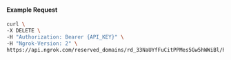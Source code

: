 <!-- Code generated for API Clients. DO NOT EDIT. -->

#### Example Request

```bash
curl \
-X DELETE \
-H "Authorization: Bearer {API_KEY}" \
-H "Ngrok-Version: 2" \
https://api.ngrok.com/reserved_domains/rd_33NaUYfFuCitPPMes5Gw5hWWiBl/https_endpoint_configuration
```
